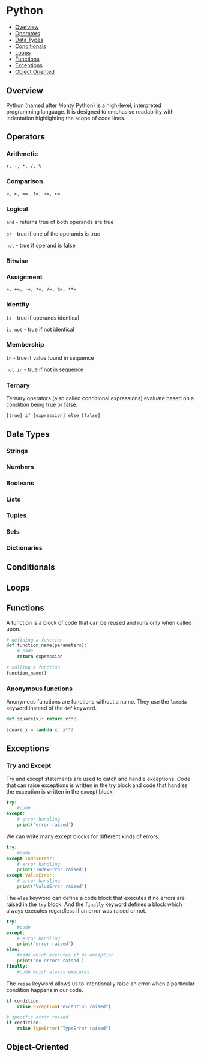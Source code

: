 # Python

- [Overview](#overview)
- [Operators](#operators)
- [Data Types](#data-types)
- [Conditionals](#conditionals)
- [Loops](#loops)
- [Functions](#functions)
- [Exceptions](#exceptions)
- [Object Oriented](#object-oriented)

## Overview

Python (named after Monty Python) is a high-level, interpreted programming language. It is designed to emphasise readability with indentation highlighting the scope of code lines.

## Operators

### Arithmetic

`+, -, *, /, %`

### Comparison

`>, <, ==, !=, >=, <=`

### Logical

`and` - returns true of both operands are true

`or` - true if one of the operands is true

`not` - true if operand is false

### Bitwise

### Assignment

`=, +=, -=, *=, /=, %=, **=`

### Identity

`is` - true if operands identical

`is not` - true if not identical

### Membership

`in` - true if value found in sequence

`not in` - true if not in sequence

### Ternary

Ternary operators (also called conditional expressions) evaluate based on a condition being true or false.

`[true] if [expression] else [false]`

## Data Types

### Strings

### Numbers

### Booleans

### Lists

### Tuples

### Sets

### Dictionaries

## Conditionals

## Loops

## Functions

A function is a block of code that can be reused and runs only when called upon.

```python
# defining a function
def function_name(parameters):
    # code
    return expression

# calling a function
function_name()
```

### Anonymous functions

Anonymous functions are functions without a name. They use the `lambda` keyword instead of the `def` keyword.

```py
def square(x): return x**2

square_x = lambda x: x**2
```

## Exceptions

### Try and Except

Try and except statements are used to catch and handle exceptions. Code that can raise exceptions is written in the try block and code that handles the exception is written in the except block.

```py
try:
    #code
except:
    # error handling
    print('error raised')
```

We can write many except blocks for different kinds of errors.

```py
try:
    #code
except IndexError:
    # error handling
    print('IndexError raised')
except ValueError:
    # error handling
    print('ValueError raised')
```

The `else` keyword can define a code block that executes if no errors are raised in the `try` block. And the `finally` keyword defines a block which always executes regardless if an error was raised or not.

```py
try:
    #code
except:
    # error handling
    print('error raised')
else:
    #code which executes if no exception
    print('no errors raised')
finally:
    #code which always executes
```

The `raise` keyword allows us to intentionally raise an error when a particular condition happens in our code.

```py
if condition:
    raise Exception("exception raised")

# specific error raised
if condition:
    raise TypeError("TypeError raised")
```

## Object-Oriented
